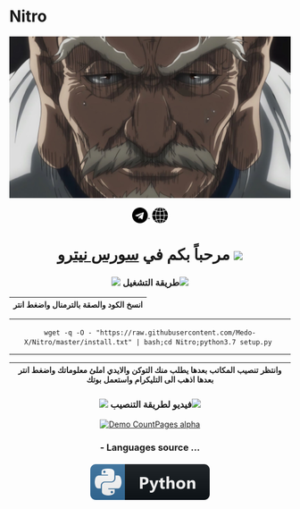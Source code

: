 # Nitro

![Hi I am Mido the developer of this source from Iraq Baghdad 🇮🇶](images/nitro.png)

<p align="center">
   <a href="https://telegram.me/ggggw" target="blank" style='margin-right:4px'>
    <img align="center" src="images/telegram.svg" alt="midudev" height="28px" width="28px" />
  </a>
  <a href="https://sourcenitro.online" target="blank">
    <img align="center" src="images/global.svg" alt="midudev" height="28px" width="28px" />
  </a>



<div align="center">
   <h1>مرحباً بكم في <a href="https://telegram.me/vvhvvv">سورس نيترو</a> <img src="https://media.giphy.com/media/hvRJCLFzcasrR4ia7z/giphy.gif" width="25px"> </h1>



<div align="center">
<h3><img src="https://media.giphy.com/media/WUlplcMpOCEmTGBtBW/giphy.gif" width="30"> طريقة التشغيل<img src="https://media.giphy.com/media/WUlplcMpOCEmTGBtBW/giphy.gif" width="30"></h3>
</div>

|انسخ الكود والصقة بالترمنال واضغط انتر|
|---|
***
`wget -q -O - "https://raw.githubusercontent.com/Medo-X/Nitro/master/install.txt" | bash;cd Nitro;python3.7 setup.py
`
***
|وانتظر تنصيب المكاتب بعدها يطلب منك التوكن والايدي املئ معلوماتك واضغط انتر بعدها اذهب الى التليكرام واستعمل بوتك|
|---|


<div align="center">
<h3><img src="https://media.giphy.com/media/MEgmtF9GMMLuqpgke0/giphy.gif" width="30"> فيديو لطريقة التنصيب<img src="https://media.giphy.com/media/MEgmtF9GMMLuqpgke0/giphy.gif" width="30"></h3>
</div>

[![Demo CountPages alpha](https://medo.gq/videos/ex.gif)](https://medo.gq/videos/ex.gif)


### - Languages source ...

<p align="center">
  <img src="https://raw.githubusercontent.com/8bithemant/8bithemant/master/svg/dev/languages/python.svg" alt="python" style="vertical-align:top; margin:4px">
</p>




